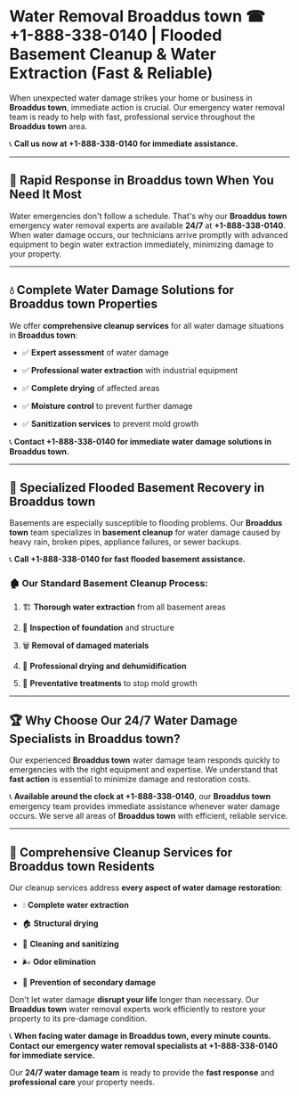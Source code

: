 # Water Removal Broaddus town ☎ +1-888-338-0140 | Flooded Basement Cleanup & Water Extraction (Fast & Reliable)

When unexpected water damage strikes your home or business in **Broaddus town**, immediate action is crucial. Our emergency water removal team is ready to help with fast, professional service throughout the **Broaddus town** area. 

📞 **Call us now at +1-888-338-0140 for immediate assistance.**
---
## 🚀 Rapid Response in Broaddus town When You Need It Most
Water emergencies don't follow a schedule. That's why our **Broaddus town** emergency water removal experts are available **24/7** at **+1-888-338-0140**. When water damage occurs, our technicians arrive promptly with advanced equipment to begin water extraction immediately, minimizing damage to your property.
---
## 💧 Complete Water Damage Solutions for Broaddus town Properties
We offer **comprehensive cleanup services** for all water damage situations in **Broaddus town**:
- ✅ **Expert assessment** of water damage  
- ✅ **Professional water extraction** with industrial equipment  
- ✅ **Complete drying** of affected areas  
- ✅ **Moisture control** to prevent further damage  
- ✅ **Sanitization services** to prevent mold growth  
📞 **Contact +1-888-338-0140 for immediate water damage solutions in Broaddus town.**
---
## 🌊 Specialized Flooded Basement Recovery in Broaddus town
Basements are especially susceptible to flooding problems. Our **Broaddus town** team specializes in **basement cleanup** for water damage caused by heavy rain, broken pipes, appliance failures, or sewer backups. 
📞 **Call +1-888-338-0140 for fast flooded basement assistance.**
### 🏚️ Our Standard Basement Cleanup Process:
1. 🏗️ **Thorough water extraction** from all basement areas  
2. 🔎 **Inspection of foundation** and structure  
3. 🗑️ **Removal of damaged materials**  
4. 💨 **Professional drying and dehumidification**  
5. 🚫 **Preventative treatments** to stop mold growth  
---
## 🏆 Why Choose Our 24/7 Water Damage Specialists in Broaddus town?
Our experienced **Broaddus town** water damage team responds quickly to emergencies with the right equipment and expertise. We understand that **fast action** is essential to minimize damage and restoration costs.
📞 **Available around the clock at +1-888-338-0140**, our **Broaddus town** emergency team provides immediate assistance whenever water damage occurs. We serve all areas of **Broaddus town** with efficient, reliable service.
---
## 🧹 Comprehensive Cleanup Services for Broaddus town Residents
Our cleanup services address **every aspect of water damage restoration**:
- 💧 **Complete water extraction**  
- 🏠 **Structural drying**  
- 🧼 **Cleaning and sanitizing**  
- 🌬️ **Odor elimination**  
- 🚫 **Prevention of secondary damage**  
Don't let water damage **disrupt your life** longer than necessary. Our **Broaddus town** water removal experts work efficiently to restore your property to its pre-damage condition.
📞 **When facing water damage in Broaddus town, every minute counts. Contact our emergency water removal specialists at +1-888-338-0140 for immediate service.**
Our **24/7 water damage team** is ready to provide the **fast response** and **professional care** your property needs.
